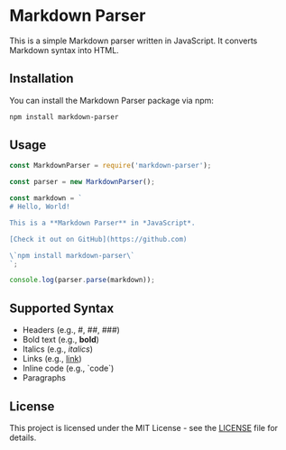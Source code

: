 # Markdown Parser

This is a simple Markdown parser written in JavaScript. It converts Markdown syntax into HTML.

## Installation

You can install the Markdown Parser package via npm:

```bash
npm install markdown-parser
```

## Usage

```javascript
const MarkdownParser = require('markdown-parser');

const parser = new MarkdownParser();

const markdown = `
# Hello, World!

This is a **Markdown Parser** in *JavaScript*.

[Check it out on GitHub](https://github.com)

\`npm install markdown-parser\`
`;

console.log(parser.parse(markdown));
```

## Supported Syntax

- Headers (e.g., #, ##, ###)
- Bold text (e.g., **bold**)
- Italics (e.g., *italics*)
- Links (e.g., [link](https://example.com))
- Inline code (e.g., \`code\`)
- Paragraphs

## License

This project is licensed under the MIT License - see the [LICENSE](LICENSE) file for details.
